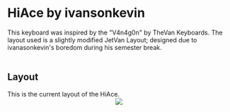<h1>HiAce by ivansonkevin</h1>
This keyboard was inspired by the "V4n4g0n" by TheVan Keyboards.
The layout used is a slightly modified JetVan Layout; designed due to ivanasonkevin's boredom during his semester break. 
<br></br>
<h2>Layout</h2>
This is the current layout of the HiAce.
<center><img src= "https://user-images.githubusercontent.com/106980767/172193961-60faa26a-520f-46c9-a066-7e9ed9125517.png"></center>
